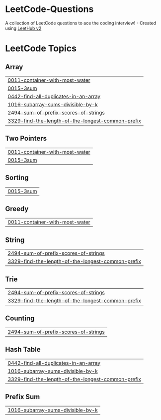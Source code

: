 # LeetCode-Questions
A collection of LeetCode questions to ace the coding interview! - Created using [LeetHub v2](https://github.com/arunbhardwaj/LeetHub-2.0)

<!---LeetCode Topics Start-->
# LeetCode Topics
## Array
|  |
| ------- |
| [0011-container-with-most-water](https://github.com/SonalTripathi21/LeetCode-Questions/tree/master/0011-container-with-most-water) |
| [0015-3sum](https://github.com/SonalTripathi21/LeetCode-Questions/tree/master/0015-3sum) |
| [0442-find-all-duplicates-in-an-array](https://github.com/SonalTripathi21/LeetCode-Questions/tree/master/0442-find-all-duplicates-in-an-array) |
| [1016-subarray-sums-divisible-by-k](https://github.com/SonalTripathi21/LeetCode-Questions/tree/master/1016-subarray-sums-divisible-by-k) |
| [2494-sum-of-prefix-scores-of-strings](https://github.com/SonalTripathi21/LeetCode-Questions/tree/master/2494-sum-of-prefix-scores-of-strings) |
| [3329-find-the-length-of-the-longest-common-prefix](https://github.com/SonalTripathi21/LeetCode-Questions/tree/master/3329-find-the-length-of-the-longest-common-prefix) |
## Two Pointers
|  |
| ------- |
| [0011-container-with-most-water](https://github.com/SonalTripathi21/LeetCode-Questions/tree/master/0011-container-with-most-water) |
| [0015-3sum](https://github.com/SonalTripathi21/LeetCode-Questions/tree/master/0015-3sum) |
## Sorting
|  |
| ------- |
| [0015-3sum](https://github.com/SonalTripathi21/LeetCode-Questions/tree/master/0015-3sum) |
## Greedy
|  |
| ------- |
| [0011-container-with-most-water](https://github.com/SonalTripathi21/LeetCode-Questions/tree/master/0011-container-with-most-water) |
## String
|  |
| ------- |
| [2494-sum-of-prefix-scores-of-strings](https://github.com/SonalTripathi21/LeetCode-Questions/tree/master/2494-sum-of-prefix-scores-of-strings) |
| [3329-find-the-length-of-the-longest-common-prefix](https://github.com/SonalTripathi21/LeetCode-Questions/tree/master/3329-find-the-length-of-the-longest-common-prefix) |
## Trie
|  |
| ------- |
| [2494-sum-of-prefix-scores-of-strings](https://github.com/SonalTripathi21/LeetCode-Questions/tree/master/2494-sum-of-prefix-scores-of-strings) |
| [3329-find-the-length-of-the-longest-common-prefix](https://github.com/SonalTripathi21/LeetCode-Questions/tree/master/3329-find-the-length-of-the-longest-common-prefix) |
## Counting
|  |
| ------- |
| [2494-sum-of-prefix-scores-of-strings](https://github.com/SonalTripathi21/LeetCode-Questions/tree/master/2494-sum-of-prefix-scores-of-strings) |
## Hash Table
|  |
| ------- |
| [0442-find-all-duplicates-in-an-array](https://github.com/SonalTripathi21/LeetCode-Questions/tree/master/0442-find-all-duplicates-in-an-array) |
| [1016-subarray-sums-divisible-by-k](https://github.com/SonalTripathi21/LeetCode-Questions/tree/master/1016-subarray-sums-divisible-by-k) |
| [3329-find-the-length-of-the-longest-common-prefix](https://github.com/SonalTripathi21/LeetCode-Questions/tree/master/3329-find-the-length-of-the-longest-common-prefix) |
## Prefix Sum
|  |
| ------- |
| [1016-subarray-sums-divisible-by-k](https://github.com/SonalTripathi21/LeetCode-Questions/tree/master/1016-subarray-sums-divisible-by-k) |
<!---LeetCode Topics End-->
